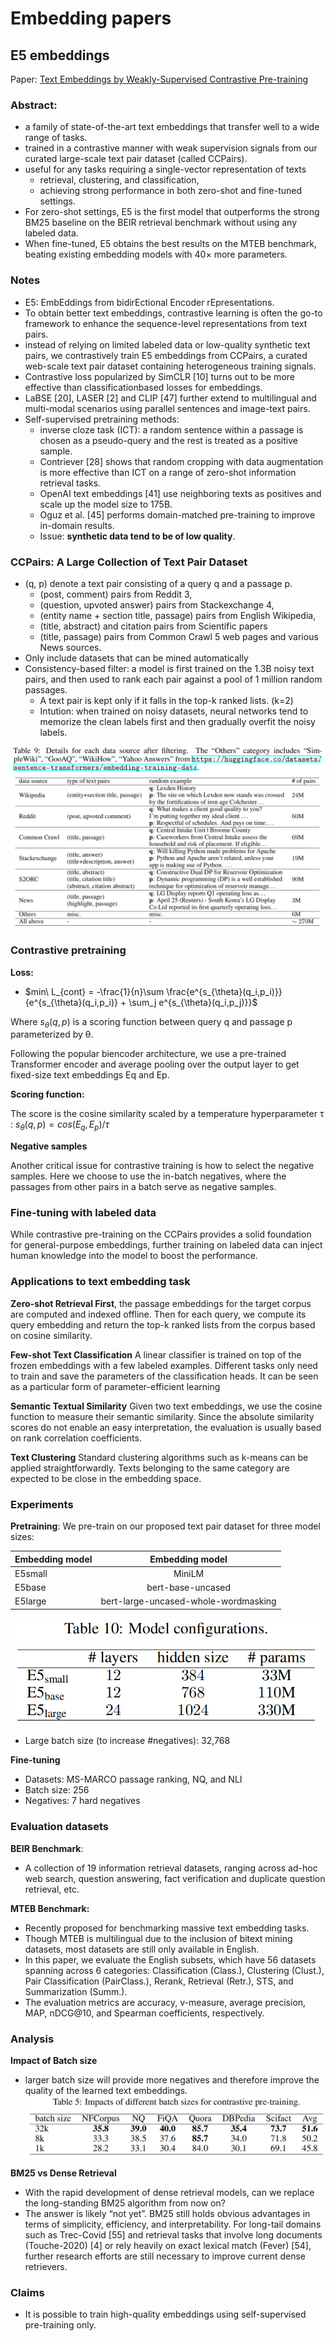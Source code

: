 # Embedding papers

## E5 embeddings

Paper: [Text Embeddings by Weakly-Supervised Contrastive Pre-training](https://arxiv.org/pdf/2212.03533.pdf)

### Abstract:
- a family of state-of-the-art text embeddings that transfer well to a wide range of tasks. 
- trained in a contrastive manner with weak supervision signals from our curated large-scale text pair dataset (called CCPairs). 
- useful for any tasks requiring a single-vector representation of texts 
    - retrieval, clustering, and classification, 
    - achieving strong performance in both zero-shot and fine-tuned settings. 
- For zero-shot settings, E5 is the first model that outperforms the strong BM25 baseline on the BEIR retrieval benchmark without using any labeled data. 
- When fine-tuned, E5 obtains the best results on the MTEB benchmark, beating existing embedding models with 40× more parameters.

### Notes

- E5: EmbEddings from bidirEctional Encoder rEpresentations.
- To obtain better text embeddings, contrastive learning is often the go-to framework to enhance the sequence-level representations from text pairs.
- instead of relying on limited labeled data or low-quality synthetic text pairs, we contrastively train E5 embeddings from CCPairs, a curated web-scale text pair dataset containing heterogeneous training signals.
- Contrastive loss popularized by SimCLR [10] turns out to be more effective than classificationbased losses for embeddings.
- LaBSE [20], LASER [2] and CLIP [47] further extend to multilingual and multi-modal scenarios using parallel sentences and image-text pairs.
- Self-supervised pretraining methods:
    - inverse cloze task (ICT): a random sentence within a passage is chosen as a pseudo-query and the rest is treated as a positive sample.
    - Contriever [28] shows that random cropping with data augmentation is more effective than ICT on a range of zero-shot information retrieval tasks.
    - OpenAI text embeddings [41] use neighboring texts as positives and scale up the model size to 175B.
    - Oguz et al. [45] performs domain-matched pre-training to improve in-domain results.
    - Issue: **synthetic data tend to be of low quality**.

### CCPairs: A Large Collection of Text Pair Dataset
- (q, p) denote a text pair consisting of a query q and a passage p.
    - (post, comment) pairs from Reddit 3, 
    - (question, upvoted answer) pairs from Stackexchange 4, 
    - (entity name + section title, passage) pairs from English Wikipedia, 
    - (title, abstract) and citation pairs from Scientific papers
    - (title, passage) pairs from Common Crawl 5 web pages and various News sources.
- Only include datasets that can be mined automatically
- Consistency-based filter: a model is first trained on the 1.3B noisy text pairs, and then used to rank each pair against a pool of 1 million random passages.
    - A text pair is kept only if it falls in the top-k ranked lists. (k=2)
    - Intution: when trained on noisy datasets, neural networks tend to memorize the clean labels first and then gradually overfit the noisy labels.

![](../pics/Screenshot%20from%202023-08-08%2014-46-34.png)

### Contrastive pretraining

**Loss:** 
- $min\ L_{cont} = -\frac{1}{n}\sum \frac{e^{s_{\theta}(q_i,p_i)}}{e^{s_{\theta}(q_i,p_i)} + \sum_j e^{s_{\theta}(q_i,p_j)}}$

Where $s_{\theta}(q,p)$ is a scoring function between query q and passage p parameterized by θ. 

Following the popular biencoder architecture, we use a pre-trained Transformer encoder and average pooling over the output layer to get fixed-size text embeddings Eq and Ep. 

**Scoring function:**

The score is the cosine similarity scaled by a temperature hyperparameter τ :
$s_{\theta}(q,p) = cos(E_q, E_p)/\tau$

**Negative samples**

Another critical issue for contrastive training is how to select the negative samples. Here we choose to use the in-batch negatives, where the passages from other pairs in a batch serve as negative samples.

### Fine-tuning with labeled data

While contrastive pre-training on the CCPairs provides a solid foundation for general-purpose embeddings, further training on labeled data can inject human knowledge into the model to boost the performance.

### Applications to text embedding task

**Zero-shot Retrieval First**, the passage embeddings for the target corpus are computed and indexed offline. Then for each query, we compute its query embedding and return the top-k ranked lists from the corpus based on cosine similarity.

**Few-shot Text Classification** A linear classifier is trained on top of the frozen embeddings with a few labeled examples. Different tasks only need to train and save the parameters of the classification heads. It can be seen as a particular form of parameter-efficient learning

**Semantic Textual Similarity** Given two text embeddings, we use the cosine function to measure their semantic similarity. Since the absolute similarity scores do not enable an easy interpretation, the evaluation is usually based on rank correlation coefficients.

**Text Clustering** Standard clustering algorithms such as k-means can be applied straightforwardly. Texts belonging to the same category are expected to be close in the embedding space.

### Experiments

**Pretraining**: We pre-train on our proposed text pair dataset for three model sizes:

| Embedding model      | Embedding model |
| :---        |    :----:   |
| E5small  | MiniLM | 
| E5base | bert-base-uncased |
| E5large | bert-large-uncased-whole-wordmasking |

![](../pics/Screenshot%20from%202023-08-08%2014-49-11.png)

- Large batch size (to increase #negatives): 32,768

**Fine-tuning**
- Datasets: MS-MARCO passage ranking, NQ, and NLI
- Batch size: 256
- Negatives: 7 hard negatives

### Evaluation datasets

**BEIR Benchmark**: 
- A collection of 19 information retrieval datasets, ranging across ad-hoc web search, question answering, fact verification and duplicate question retrieval, etc.

**MTEB Benchmark:**
- Recently proposed for benchmarking massive text embedding tasks. 
- Though MTEB is multilingual due to the inclusion of bitext mining datasets, most datasets are still only available in English. 
- In this paper, we evaluate the English subsets, which have 56 datasets spanning across 6 categories: Classification (Class.), Clustering (Clust.), Pair Classification (PairClass.), Rerank, Retrieval (Retr.), STS, and Summarization (Summ.). 
- The evaluation metrics are accuracy, v-measure, average precision, MAP, nDCG@10, and Spearman coefficients, respectively.

### Analysis

**Impact of Batch size**
- larger batch size will provide more negatives and therefore improve the quality of the learned text embeddings.
![](../pics/Screenshot%20from%202023-08-08%2014-36-54.png)

**BM25 vs Dense Retrieval** 
- With the rapid development of dense retrieval models, can we replace the long-standing BM25 algorithm from now on? 
- The answer is likely “not yet”. BM25 still holds obvious advantages in terms of simplicity, efficiency, and interpretability. For long-tail domains such as Trec-Covid [55] and retrieval tasks that involve long documents (Touche-2020) [4] or rely heavily on exact lexical match (Fever) [54], further research efforts are still necessary to improve current dense retrievers.

### Claims
- It is possible to train high-quality embeddings using self-supervised pre-training only.

    
